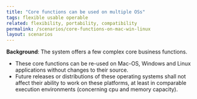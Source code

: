 ```yaml
---
title: "Core functions can be used on multiple OSs"
tags: flexible usable operable
related: flexibility, portability, compatibility
permalink: /scenarios/core-functions-on-mac-win-linux
layout: scenarios
---
```


<div class="arc42-help" markdown="1">

**Background**: The system offers a few complex core business functions.

* These core functions can be re-used on Mac-OS, Windows and Linux applications without changes to their source.
* Future releases or distributions of these operating systems shall not affect their ability to work on these platforms, at least in comparable execution environments (concerning cpu and memory capacity).

</div><br>




